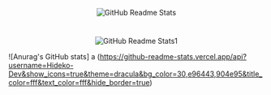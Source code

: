 <p align="center">
 <img src="https://media.discordapp.net/attachments/969461028138147891/1101841255287238766/Rounded_20230429_210321.png?width=1439&height=479" align="center" alt="GitHub Readme Stats" />
 
#
 
<p align="center">
 <img src="https://media.discordapp.net/attachments/969461028138147891/1101847631468179466/Rounded_20230429_212837.png?width=1439&height=197" align="center" alt="GitHub Readme Stats1" />

![Anurag's GitHub stats] a (https://github-readme-stats.vercel.app/api?username=Hideko-Dev&show_icons=true&theme=dracula&bg_color=30,e96443,904e95&title_color=fff&text_color=fff&hide_border=true)
